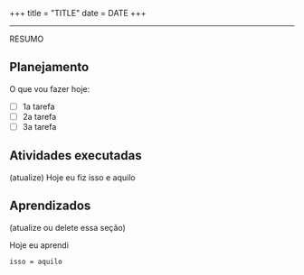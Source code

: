 +++
title = "TITLE"
date = DATE
+++

---

RESUMO 

## Planejamento

O que vou fazer hoje:  

- [ ] 1a tarefa
- [ ] 2a tarefa
- [ ] 3a tarefa

## Atividades executadas

(atualize) Hoje eu fiz isso e aquilo

## Aprendizados

(atualize ou delete essa seção)

Hoje eu aprendi
```
isso = aquilo
```
